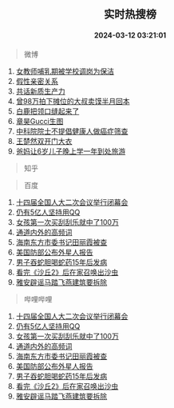 <div align="center"><h2>实时热搜榜</h2><h4>2024-03-12 03:21:01</h4></div>

> 微博  

1. [女教师哺乳期被学校调岗为保洁](https://s.weibo.com/weibo?q=%23%E5%A5%B3%E6%95%99%E5%B8%88%E5%93%BA%E4%B9%B3%E6%9C%9F%E8%A2%AB%E5%AD%A6%E6%A0%A1%E8%B0%83%E5%B2%97%E4%B8%BA%E4%BF%9D%E6%B4%81%23&t=31&band_rank=1&Refer=top)<br />
2. [假性亲密关系](https://s.weibo.com/weibo?q=%E5%81%87%E6%80%A7%E4%BA%B2%E5%AF%86%E5%85%B3%E7%B3%BB&t=31&band_rank=2&Refer=top)<br />
3. [共话新质生产力](https://s.weibo.com/weibo?q=%23%E5%85%B1%E8%AF%9D%E6%96%B0%E8%B4%A8%E7%94%9F%E4%BA%A7%E5%8A%9B%23&t=31&band_rank=3&Refer=top)<br />
4. [曾98万拍下摊位的大叔卖馍半月回本](https://s.weibo.com/weibo?q=%23%E6%9B%BE98%E4%B8%87%E6%8B%8D%E4%B8%8B%E6%91%8A%E4%BD%8D%E7%9A%84%E5%A4%A7%E5%8F%94%E5%8D%96%E9%A6%8D%E5%8D%8A%E6%9C%88%E5%9B%9E%E6%9C%AC%23&t=31&band_rank=4&Refer=top)<br />
5. [白鹿把领口缝起来了](https://s.weibo.com/weibo?q=%23%E7%99%BD%E9%B9%BF%E6%8A%8A%E9%A2%86%E5%8F%A3%E7%BC%9D%E8%B5%B7%E6%9D%A5%E4%BA%86%23&t=31&band_rank=5&Refer=top)<br />
6. [章昊Gucci生图](https://s.weibo.com/weibo?q=%23%E7%AB%A0%E6%98%8AGucci%E7%94%9F%E5%9B%BE%23&t=31&band_rank=6&Refer=top)<br />
7. [中科院院士不提倡健康人做癌症筛查](https://s.weibo.com/weibo?q=%23%E4%B8%AD%E7%A7%91%E9%99%A2%E9%99%A2%E5%A3%AB%E4%B8%8D%E6%8F%90%E5%80%A1%E5%81%A5%E5%BA%B7%E4%BA%BA%E5%81%9A%E7%99%8C%E7%97%87%E7%AD%9B%E6%9F%A5%23&t=31&band_rank=7&Refer=top)<br />
8. [王楚然双开门大衣](https://s.weibo.com/weibo?q=%23%E7%8E%8B%E6%A5%9A%E7%84%B6%E5%8F%8C%E5%BC%80%E9%97%A8%E5%A4%A7%E8%A1%A3%23&t=31&band_rank=8&Refer=top)<br />
9. [爸妈让6岁儿子晚上学一年到处旅游](https://s.weibo.com/weibo?q=%23%E7%88%B8%E5%A6%88%E8%AE%A96%E5%B2%81%E5%84%BF%E5%AD%90%E6%99%9A%E4%B8%8A%E5%AD%A6%E4%B8%80%E5%B9%B4%E5%88%B0%E5%A4%84%E6%97%85%E6%B8%B8%23&t=31&band_rank=9&Refer=top)<br />

> 知乎  


> 百度  

1. [十四届全国人大二次会议举行闭幕会](https://www.baidu.com/s?wd=%E5%8D%81%E5%9B%9B%E5%B1%8A%E5%85%A8%E5%9B%BD%E4%BA%BA%E5%A4%A7%E4%BA%8C%E6%AC%A1%E4%BC%9A%E8%AE%AE%E4%B8%BE%E8%A1%8C%E9%97%AD%E5%B9%95%E4%BC%9A&sa=fyb_news&rsv_dl=fyb_news)<br />
2. [仍有5亿人坚持用QQ](https://www.baidu.com/s?wd=%E4%BB%8D%E6%9C%895%E4%BA%BF%E4%BA%BA%E5%9D%9A%E6%8C%81%E7%94%A8QQ&sa=fyb_news&rsv_dl=fyb_news)<br />
3. [女孩第一次买刮刮乐就中了100万](https://www.baidu.com/s?wd=%E5%A5%B3%E5%AD%A9%E7%AC%AC%E4%B8%80%E6%AC%A1%E4%B9%B0%E5%88%AE%E5%88%AE%E4%B9%90%E5%B0%B1%E4%B8%AD%E4%BA%86100%E4%B8%87&sa=fyb_news&rsv_dl=fyb_news)<br />
4. [通道内外的高频词](https://www.baidu.com/s?wd=%E9%80%9A%E9%81%93%E5%86%85%E5%A4%96%E7%9A%84%E9%AB%98%E9%A2%91%E8%AF%8D&sa=fyb_news&rsv_dl=fyb_news)<br />
5. [海南东方市委书记田丽霞被查](https://www.baidu.com/s?wd=%E6%B5%B7%E5%8D%97%E4%B8%9C%E6%96%B9%E5%B8%82%E5%A7%94%E4%B9%A6%E8%AE%B0%E7%94%B0%E4%B8%BD%E9%9C%9E%E8%A2%AB%E6%9F%A5&sa=fyb_news&rsv_dl=fyb_news)<br />
6. [美国防部公布外星人报告](https://www.baidu.com/s?wd=%E7%BE%8E%E5%9B%BD%E9%98%B2%E9%83%A8%E5%85%AC%E5%B8%83%E5%A4%96%E6%98%9F%E4%BA%BA%E6%8A%A5%E5%91%8A&sa=fyb_news&rsv_dl=fyb_news)<br />
7. [男子吞蛇胆喝蛇药15年后发病](https://www.baidu.com/s?wd=%E7%94%B7%E5%AD%90%E5%90%9E%E8%9B%87%E8%83%86%E5%96%9D%E8%9B%87%E8%8D%AF15%E5%B9%B4%E5%90%8E%E5%8F%91%E7%97%85&sa=fyb_news&rsv_dl=fyb_news)<br />
8. [看完《沙丘2》后在家召唤出沙虫](https://www.baidu.com/s?wd=%E7%9C%8B%E5%AE%8C%E3%80%8A%E6%B2%99%E4%B8%982%E3%80%8B%E5%90%8E%E5%9C%A8%E5%AE%B6%E5%8F%AC%E5%94%A4%E5%87%BA%E6%B2%99%E8%99%AB&sa=fyb_news&rsv_dl=fyb_news)<br />
9. [雅安辟谣马踏飞燕建筑要拆除](https://www.baidu.com/s?wd=%E9%9B%85%E5%AE%89%E8%BE%9F%E8%B0%A3%E9%A9%AC%E8%B8%8F%E9%A3%9E%E7%87%95%E5%BB%BA%E7%AD%91%E8%A6%81%E6%8B%86%E9%99%A4&sa=fyb_news&rsv_dl=fyb_news)<br />

> 哔哩哔哩  

1. [十四届全国人大二次会议举行闭幕会](https://www.baidu.com/s?wd=%E5%8D%81%E5%9B%9B%E5%B1%8A%E5%85%A8%E5%9B%BD%E4%BA%BA%E5%A4%A7%E4%BA%8C%E6%AC%A1%E4%BC%9A%E8%AE%AE%E4%B8%BE%E8%A1%8C%E9%97%AD%E5%B9%95%E4%BC%9A&sa=fyb_news&rsv_dl=fyb_news)<br />
2. [仍有5亿人坚持用QQ](https://www.baidu.com/s?wd=%E4%BB%8D%E6%9C%895%E4%BA%BF%E4%BA%BA%E5%9D%9A%E6%8C%81%E7%94%A8QQ&sa=fyb_news&rsv_dl=fyb_news)<br />
3. [女孩第一次买刮刮乐就中了100万](https://www.baidu.com/s?wd=%E5%A5%B3%E5%AD%A9%E7%AC%AC%E4%B8%80%E6%AC%A1%E4%B9%B0%E5%88%AE%E5%88%AE%E4%B9%90%E5%B0%B1%E4%B8%AD%E4%BA%86100%E4%B8%87&sa=fyb_news&rsv_dl=fyb_news)<br />
4. [通道内外的高频词](https://www.baidu.com/s?wd=%E9%80%9A%E9%81%93%E5%86%85%E5%A4%96%E7%9A%84%E9%AB%98%E9%A2%91%E8%AF%8D&sa=fyb_news&rsv_dl=fyb_news)<br />
5. [海南东方市委书记田丽霞被查](https://www.baidu.com/s?wd=%E6%B5%B7%E5%8D%97%E4%B8%9C%E6%96%B9%E5%B8%82%E5%A7%94%E4%B9%A6%E8%AE%B0%E7%94%B0%E4%B8%BD%E9%9C%9E%E8%A2%AB%E6%9F%A5&sa=fyb_news&rsv_dl=fyb_news)<br />
6. [美国防部公布外星人报告](https://www.baidu.com/s?wd=%E7%BE%8E%E5%9B%BD%E9%98%B2%E9%83%A8%E5%85%AC%E5%B8%83%E5%A4%96%E6%98%9F%E4%BA%BA%E6%8A%A5%E5%91%8A&sa=fyb_news&rsv_dl=fyb_news)<br />
7. [男子吞蛇胆喝蛇药15年后发病](https://www.baidu.com/s?wd=%E7%94%B7%E5%AD%90%E5%90%9E%E8%9B%87%E8%83%86%E5%96%9D%E8%9B%87%E8%8D%AF15%E5%B9%B4%E5%90%8E%E5%8F%91%E7%97%85&sa=fyb_news&rsv_dl=fyb_news)<br />
8. [看完《沙丘2》后在家召唤出沙虫](https://www.baidu.com/s?wd=%E7%9C%8B%E5%AE%8C%E3%80%8A%E6%B2%99%E4%B8%982%E3%80%8B%E5%90%8E%E5%9C%A8%E5%AE%B6%E5%8F%AC%E5%94%A4%E5%87%BA%E6%B2%99%E8%99%AB&sa=fyb_news&rsv_dl=fyb_news)<br />
9. [雅安辟谣马踏飞燕建筑要拆除](https://www.baidu.com/s?wd=%E9%9B%85%E5%AE%89%E8%BE%9F%E8%B0%A3%E9%A9%AC%E8%B8%8F%E9%A3%9E%E7%87%95%E5%BB%BA%E7%AD%91%E8%A6%81%E6%8B%86%E9%99%A4&sa=fyb_news&rsv_dl=fyb_news)<br />
